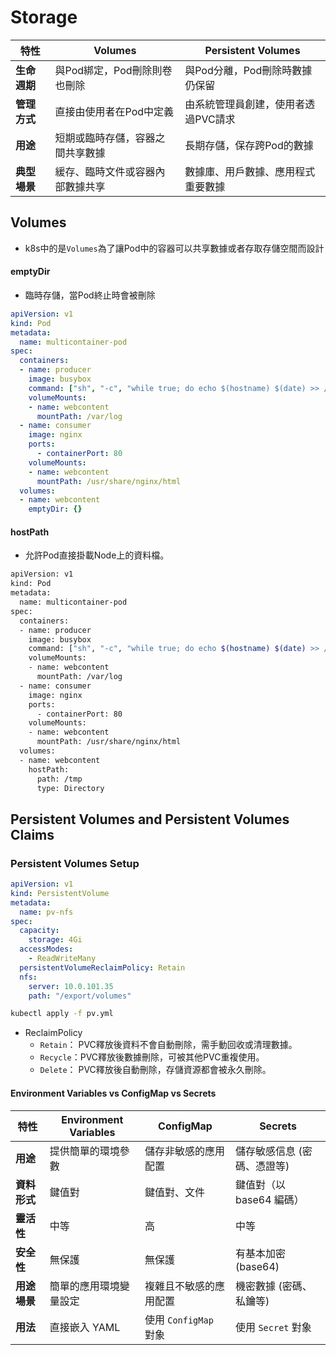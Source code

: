 # Storage

| **特性** | **Volumes** | **Persistent Volumes** |
|--------------------|-------------------------------------------|-------------------------------------------|
| **生命週期** | 與Pod綁定，Pod刪除則卷也刪除 | 與Pod分離，Pod刪除時數據仍保留 |
| **管理方式** | 直接由使用者在Pod中定義 | 由系統管理員創建，使用者透過PVC請求 |
| **用途** | 短期或臨時存儲，容器之間共享數據 | 長期存儲，保存跨Pod的數據 |
| **典型場景** | 緩存、臨時文件或容器內部數據共享 | 數據庫、用戶數據、應用程式重要數據 |


## Volumes
* k8s中的是`Volumes`為了讓Pod中的容器可以共享數據或者存取存儲空間而設計

#### emptyDir
* 臨時存儲，當Pod終止時會被刪除
```yaml
apiVersion: v1
kind: Pod
metadata:
  name: multicontainer-pod
spec:
  containers:
  - name: producer
    image: busybox
    command: ["sh", "-c", "while true; do echo $(hostname) $(date) >> /var/log/index.html; sleep 10; done"]
    volumeMounts:
    - name: webcontent
      mountPath: /var/log
  - name: consumer
    image: nginx
    ports:
      - containerPort: 80
    volumeMounts:
    - name: webcontent
      mountPath: /usr/share/nginx/html
  volumes:
  - name: webcontent
    emptyDir: {}
```
#### hostPath
* 允許Pod直接掛載Node上的資料檔。
```sh
apiVersion: v1
kind: Pod
metadata:
  name: multicontainer-pod
spec:
  containers:
  - name: producer
    image: busybox
    command: ["sh", "-c", "while true; do echo $(hostname) $(date) >> /var/log/index.html; sleep 10; done"]
    volumeMounts:
    - name: webcontent
      mountPath: /var/log
  - name: consumer
    image: nginx
    ports:
      - containerPort: 80
    volumeMounts:
    - name: webcontent
      mountPath: /usr/share/nginx/html
  volumes:
  - name: webcontent
    hostPath:
      path: /tmp
      type: Directory
```

## Persistent Volumes and Persistent Volumes Claims

### Persistent Volumes Setup
```yaml
apiVersion: v1
kind: PersistentVolume
metadata:
  name: pv-nfs
spec:
  capacity:
    storage: 4Gi
  accessModes:
    - ReadWriteMany
  persistentVolumeReclaimPolicy: Retain
  nfs:
    server: 10.0.101.35
    path: "/export/volumes"
```
```sh
kubectl apply -f pv.yml
```
* ReclaimPolicy 
  * `Retain`： PVC釋放後資料不會自動刪除，需手動回收或清理數據。
  * `Recycle`：PVC釋放後數據刪除，可被其他PVC重複使用。
  * `Delete`： PVC釋放後自動刪除，存儲資源都會被永久刪除。


#### Environment Variables vs ConfigMap vs Secrets
| 特性 | **Environment Variables** | **ConfigMap** | **Secrets** |
|---|---|---|---|
| **用途** | 提供簡單的環境參數 | 儲存非敏感的應用配置 | 儲存敏感信息 (密碼、憑證等) |
| **資料形式** | 鍵值對 | 鍵值對、文件 | 鍵值對（以 base64 編碼） |
| **靈活性** | 中等 | 高 | 中等 |
| **安全性** | 無保護 | 無保護 | 有基本加密 (base64) |
| **用途場景** | 簡單的應用環境變量設定 | 複雜且不敏感的應用配置 | 機密數據 (密碼、私鑰等) |
| **用法** | 直接嵌入 YAML | 使用 `ConfigMap` 對象 | 使用 `Secret` 對象 |
